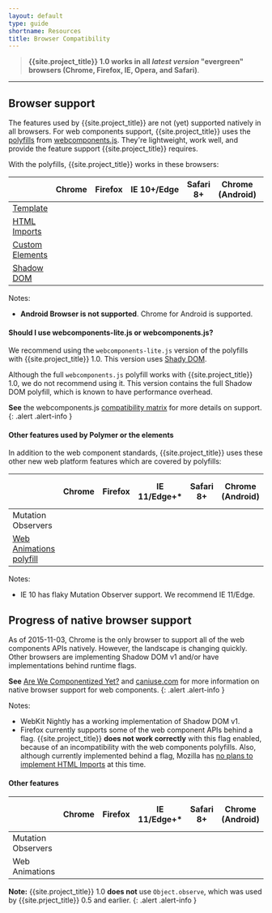 ```yaml
---
layout: default
type: guide
shortname: Resources
title: Browser Compatibility
---
```


> **{{site.project_title}} 1.0 works in all _latest version_ "evergreen" browsers (Chrome, Firefox, IE, Opera, and Safari)**.

---

## Browser support

The features used by {{site.project_title}} are not (yet) supported natively in 
all browsers. For web components support, {{site.project_title}}
uses the [polyfills](http://webcomponents.org/polyfills/) from [webcomponents.js](http://webcomponents.org). They're lightweight, work well, and provide the feature support {{site.project_title}} requires.

With the polyfills, {{site.project_title}} works in these browsers:

<table>
<thead>
  <tr><th></th><th>Chrome</th><th>Firefox</th><th>IE&nbsp;10+/Edge</th><th>Safari 8+</th><th>Chrome (Android)</th><th>Safari (iOS&nbsp;8.1)</th></tr>
</thead>
<tr>
  <td class="feature-title"><a href="http://www.html5rocks.com/en/tutorials/webcomponents/template/">Template</a></td>
  <td><paper-checkbox checked></paper-checkbox></td>
  <td><paper-checkbox checked></paper-checkbox></td>
  <td><paper-checkbox checked></paper-checkbox></td>
  <td><paper-checkbox checked></paper-checkbox></td>
  <td><paper-checkbox checked></paper-checkbox></td>
  <td><paper-checkbox checked></paper-checkbox></td>
</tr>
<tr>
  <td class="feature-title"><a href="//www.polymer-project.org/platform/html-imports.html">HTML Imports</a></td>
  <td><paper-checkbox checked></paper-checkbox></td>
  <td><paper-checkbox checked></paper-checkbox></td>
  <td><paper-checkbox checked></paper-checkbox></td>
  <td><paper-checkbox checked></paper-checkbox></td>
  <td><paper-checkbox checked></paper-checkbox></td>
  <td><paper-checkbox checked></paper-checkbox></td>
</tr>
<tr>
  <td class="feature-title"><a href="//www.polymer-project.org/platform/custom-elements.html">Custom Elements</a></td>
  <td><paper-checkbox checked></paper-checkbox></td>
  <td><paper-checkbox checked></paper-checkbox></td>
  <td><paper-checkbox checked></paper-checkbox></td>
  <td><paper-checkbox checked></paper-checkbox></td>
  <td><paper-checkbox checked></paper-checkbox></td>
  <td><paper-checkbox checked></paper-checkbox></td>
</tr>
<tr>
  <td class="feature-title"><a href="//www.polymer-project.org/platform/shadow-dom.html">Shadow DOM</a></td>
  <td><paper-checkbox checked></paper-checkbox></td>
  <td><paper-checkbox checked></paper-checkbox></td>
  <td><paper-checkbox checked></paper-checkbox></td>
  <td><paper-checkbox checked></paper-checkbox></td>
  <td><paper-checkbox checked></paper-checkbox></td>
  <td><paper-checkbox checked></paper-checkbox></td>
</tr>
</table>

Notes:

- **Android Browser is not supported**. Chrome for Android is supported.


#### Should I use webcomponents-lite.js or webcomponents.js?

We recommend using the `webcomponents-lite.js` version of the polyfills with {{site.project_title}} 1.0. This version uses [Shady DOM](https://www.polymer-project.org/1.0/articles/shadydom.html).

Although the full `webcomponents.js` polyfill works with {{site.project_title}} 1.0,
we do not recommend using it. This version contains the full Shadow DOM polyfill,
which is known to have performance overhead.

**See** the webcomponents.js [compatibility matrix](https://github.com/WebComponents/webcomponentsjs#browser-support) for more details on support.
{: .alert .alert-info }

#### Other features used by Polymer or the elements

In addition to the web component standards, {{site.project_title}} uses these other
new web platform features which are covered by polyfills:

<table>
<thead>
  <tr><th></th><th>Chrome</th><th>Firefox</th><th>IE 11/Edge+*</th><th>Safari 8+</th><th>Chrome (Android)</th><th>Safari (iOS 8.1)</th></tr>
</thead>
<tr>
  <td class="feature-title">Mutation Observers</td>
  <td><paper-checkbox checked></paper-checkbox></td>
   <td><paper-checkbox checked></paper-checkbox></td>
  <td><paper-checkbox checked></paper-checkbox></td>
  <td><paper-checkbox checked></paper-checkbox></td>
  <td><paper-checkbox checked></paper-checkbox></td>
  <td><paper-checkbox checked></paper-checkbox></td>
</tr>
<tr>
  <td class="feature-title"><a href="https://github.com/web-animations/web-animations-js">Web Animations polyfill</a></td>
  <td><paper-checkbox checked></paper-checkbox></td>
  <td><paper-checkbox checked></paper-checkbox></td>
  <td><paper-checkbox checked></paper-checkbox></td>
  <td><paper-checkbox checked></paper-checkbox></td>
  <td><paper-checkbox checked></paper-checkbox></td>
  <td><paper-checkbox checked></paper-checkbox></td>
</tr>
</table>

Notes:

- IE 10 has flaky Mutation Observer support. We recommend IE 11/Edge.

## Progress of native browser support

As of 2015-11-03, Chrome is the only browser to support all of the web components APIs
natively. However, the landscape is changing quickly. Other browsers are implementing
Shadow DOM v1 and/or have implementations behind runtime flags. 

**See** [Are We Componentized Yet?](http://jonrimmer.github.io/are-we-componentized-yet/)
and [caniuse.com](http://caniuse.com/) for more information on native browser support for web components.
{: .alert .alert-info }

Notes:

- WebKit Nightly has a working implementation of Shadow DOM v1.
- Firefox currently supports some of the web component APIs behind a flag. {{site.project_title}} 
**does not work correctly** with this flag enabled, because of an incompatibility with the web components polyfills. Also, although currently implemented behind a flag, Mozilla has [no plans to implement HTML Imports](https://developer.mozilla.org/en-US/docs/Web/Web_Components/HTML_Imports) at this time.

#### Other features

<table>
<thead>
  <tr><th></th><th>Chrome</th><th>Firefox</th><th>IE 11/Edge+*</th><th>Safari 8+</th><th>Chrome (Android)</th><th>Safari (iOS 8.1)</th></tr>
</thead>
<tr>
  <td class="feature-title">Mutation Observers</td>
  <td><paper-checkbox checked></paper-checkbox></td>
   <td><paper-checkbox checked></paper-checkbox></td>
  <td><paper-checkbox checked></paper-checkbox></td>
  <td><paper-checkbox checked></paper-checkbox></td>
  <td><paper-checkbox checked></paper-checkbox></td>
  <td><paper-checkbox checked></paper-checkbox></td>
</tr>
<tr>
  <td class="feature-title">Web Animations</td>
  <td><paper-checkbox checked></paper-checkbox></td>
  <td><paper-checkbox disabled></paper-checkbox></td>
  <td><paper-checkbox disabled></paper-checkbox></td>
  <td><paper-checkbox disabled></paper-checkbox></td>
  <td><paper-checkbox checked></paper-checkbox></td>
  <td><paper-checkbox disabled></paper-checkbox></td>
</tr>
</table>

**Note:** {{site.project_title}} 1.0 **does not** use `Object.observe`, which was used
by {{site.prject_title}} 0.5 and earlier.
{: .alert .alert-info }

